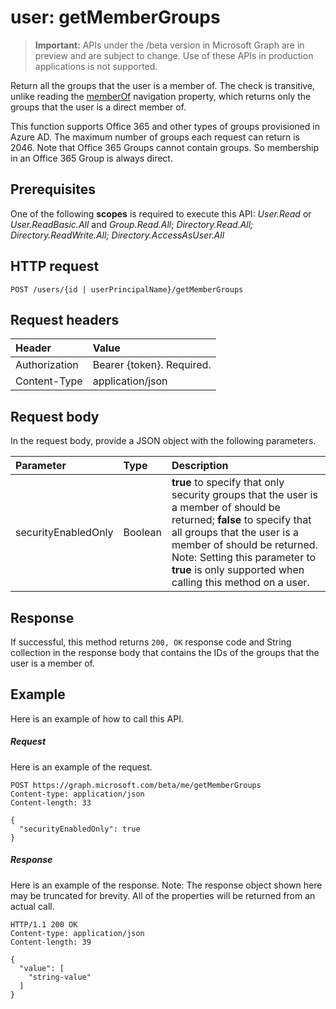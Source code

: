# user: getMemberGroups

> **Important:** APIs under the /beta version in Microsoft Graph are in preview and are subject to change. Use of these APIs in production applications is not supported.

Return all the groups that the user is a member of. The check is transitive, unlike reading the 
[memberOf](../api/user_list_memberof.md) navigation property, which returns only the groups that the user is a direct member of.

This function supports Office 365 and other types of groups provisioned in Azure AD. The maximum number of groups each 
request can return is 2046. Note that Office 365 Groups cannot contain groups. So membership in an Office 365 Group is 
always direct.

## Prerequisites
One of the following **scopes** is required to execute this API:
*User.Read* or *User.ReadBasic.All* and *Group.Read.All*; *Directory.Read.All; Directory.ReadWrite.All; Directory.AccessAsUser.All*

## HTTP request
<!-- { "blockType": "ignored" } -->
```http
POST /users/{id | userPrincipalName}/getMemberGroups
```
## Request headers
| Header       | Value |
|:---------------|:--------|
| Authorization  | Bearer {token}. Required.  |
| Content-Type  | application/json  |

## Request body
In the request body, provide a JSON object with the following parameters.

| Parameter	   | Type	|Description|
|:---------------|:--------|:----------|
|securityEnabledOnly|Boolean|**true** to specify that only security groups that the user is a member of should be returned; **false** to specify that all groups that the user is a member of should be returned. Note: Setting this parameter to **true** is only supported when calling this method on a user.|

## Response

If successful, this method returns `200, OK` response code and String collection in the response body that contains the IDs of the groups that the user is a member of.

## Example
Here is an example of how to call this API.
##### Request
Here is an example of the request.
<!-- {
  "blockType": "request",
  "name": "user_getmembergroups"
}-->
```http
POST https://graph.microsoft.com/beta/me/getMemberGroups
Content-type: application/json
Content-length: 33

{
  "securityEnabledOnly": true
}
```

##### Response
Here is an example of the response. Note: The response object shown here may be truncated for brevity. All of the properties will be returned from an actual call.
<!-- {
  "blockType": "response",
  "truncated": true,
  "@odata.type": "string",
  "isCollection": true
} -->
```http
HTTP/1.1 200 OK
Content-type: application/json
Content-length: 39

{
  "value": [
    "string-value"
  ]
}
```

<!-- uuid: 8fcb5dbc-d5aa-4681-8e31-b001d5168d79
2015-10-25 14:57:30 UTC -->
<!-- {
  "type": "#page.annotation",
  "description": "user: getMemberGroups",
  "keywords": "",
  "section": "documentation",
  "tocPath": ""
}-->
